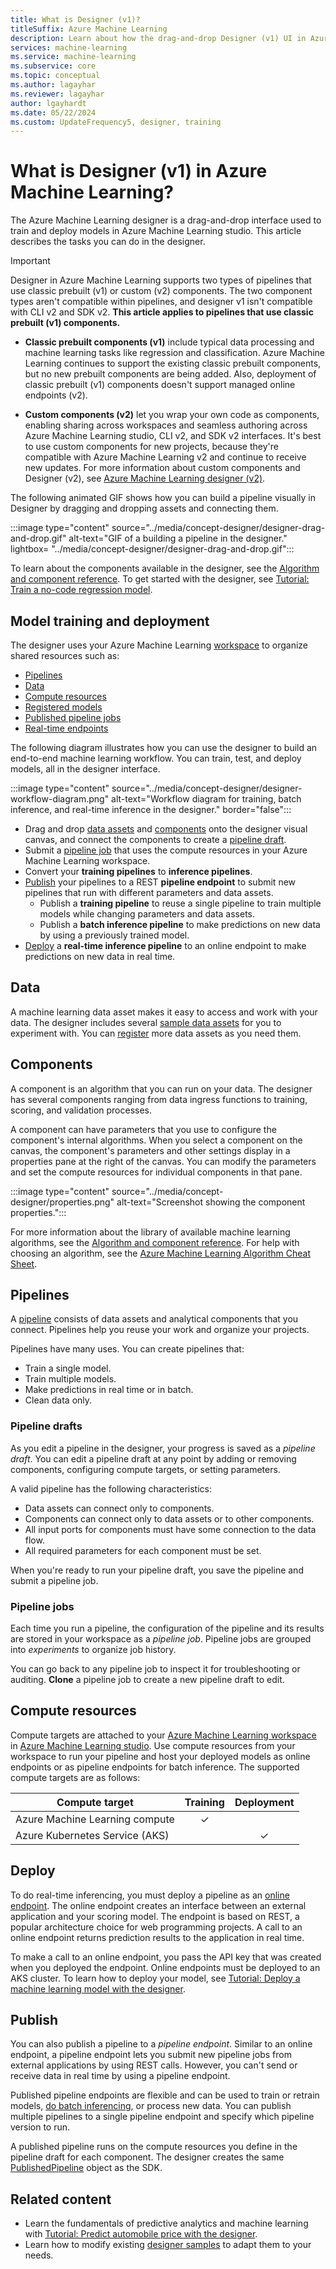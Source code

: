 ```yaml
---
title: What is Designer (v1)?
titleSuffix: Azure Machine Learning
description: Learn about how the drag-and-drop Designer (v1) UI in Azure Machine Learning studio enables model training and deployment tasks.
services: machine-learning
ms.service: machine-learning
ms.subservice: core
ms.topic: conceptual
ms.author: lagayhar
ms.reviewer: lagayhar
author: lgayhardt
ms.date: 05/22/2024
ms.custom: UpdateFrequency5, designer, training
---
```


# What is Designer (v1) in Azure Machine Learning?

The Azure Machine Learning designer is a drag-and-drop interface used to train and deploy models in Azure Machine Learning studio. This article describes the tasks you can do in the designer.

> [!IMPORTANT]
> Designer in Azure Machine Learning supports two types of pipelines that use classic prebuilt (v1) or custom (v2) components. The two component types aren't compatible within pipelines, and designer v1 isn't compatible with CLI v2 and SDK v2. **This article applies to pipelines that use classic prebuilt (v1) components.**
> 
> - **Classic prebuilt components (v1)** include typical data processing and machine learning tasks like regression and classification. Azure Machine Learning continues to support the existing classic prebuilt components, but no new prebuilt components are being added. Also, deployment of classic prebuilt (v1) components doesn't support managed online endpoints (v2). 
> 
> - **Custom components (v2)** let you wrap your own code as components, enabling sharing across workspaces and seamless authoring across Azure Machine Learning studio, CLI v2, and SDK v2 interfaces. It's best to use custom components for new projects, because they're compatible with Azure Machine Learning v2 and continue to receive new updates. For more information about custom components and Designer (v2), see [Azure Machine Learning designer (v2)](../concept-designer.md?view=azureml-api-2&preserve-view=true).

The following animated GIF shows how you can build a pipeline visually in Designer by dragging and dropping assets and connecting them.

:::image type="content" source="../media/concept-designer/designer-drag-and-drop.gif" alt-text="GIF of a building a pipeline in the designer." lightbox= "../media/concept-designer/designer-drag-and-drop.gif":::

To learn about the components available in the designer, see the [Algorithm and component reference](../algorithm-module-reference/module-reference.md). To get started with the designer, see [Tutorial: Train a no-code regression model](tutorial-designer-automobile-price-train-score.md).

## Model training and deployment

The designer uses your Azure Machine Learning [workspace](../concept-workspace.md) to organize shared resources such as:

- [Pipelines](#pipelines)
- [Data](#data)
- [Compute resources](#compute)
- [Registered models](concept-azure-machine-learning-architecture.md#models)
- [Published pipeline jobs](#publish)
- [Real-time endpoints](#deploy)

The following diagram illustrates how you can use the designer to build an end-to-end machine learning workflow. You can train, test, and deploy models, all in the designer interface.

:::image type="content" source="../media/concept-designer/designer-workflow-diagram.png" alt-text="Workflow diagram for training, batch inference, and real-time inference in the designer." border="false":::

- Drag and drop [data assets](#data) and [components](#components) onto the designer visual canvas, and connect the components to create a [pipeline draft](#pipeline-drafts).
- Submit a [pipeline job](#pipeline-jobs) that uses the compute resources in your Azure Machine Learning workspace.
- Convert your **training pipelines** to **inference pipelines**.
- [Publish](#publish) your pipelines to a REST **pipeline endpoint** to submit new pipelines that run with different parameters and data assets.
  - Publish a **training pipeline** to reuse a single pipeline to train multiple models while changing parameters and data assets.
  - Publish a **batch inference pipeline** to make predictions on new data by using a previously trained model.
- [Deploy](#deploy) a **real-time inference pipeline** to an online endpoint to make predictions on new data in real time.

## Data

A machine learning data asset makes it easy to access and work with your data. The designer includes several [sample data assets](samples-designer.md#datasets) for you to experiment with. You can [register](how-to-create-register-datasets.md) more data assets as you need them.

## Components

A component is an algorithm that you can run on your data. The designer has several components ranging from data ingress functions to training, scoring, and validation processes.

A component can have parameters that you use to configure the component's internal algorithms. When you select a component on the canvas, the component's parameters and other settings display in a properties pane at the right of the canvas. You can modify the parameters and set the compute resources for individual components in that pane.

:::image type="content" source="../media/concept-designer/properties.png" alt-text="Screenshot showing the component properties.":::

For more information about the library of available machine learning algorithms, see the [Algorithm and component reference](../component-reference/component-reference.md). For help with choosing an algorithm, see the [Azure Machine Learning Algorithm Cheat Sheet](algorithm-cheat-sheet.md).

## Pipelines

A [pipeline](../concept-ml-pipelines.md) consists of data assets and analytical components that you connect. Pipelines help you reuse your work and organize your projects.

Pipelines have many uses. You can create pipelines that:

- Train a single model.
- Train multiple models.
- Make predictions in real time or in batch.
- Clean data only.

### Pipeline drafts

As you edit a pipeline in the designer, your progress is saved as a *pipeline draft*. You can edit a pipeline draft at any point by adding or removing components, configuring compute targets, or setting parameters.

A valid pipeline has the following characteristics:

- Data assets can connect only to components.
- Components can connect only to data assets or to other components.
- All input ports for components must have some connection to the data flow.
- All required parameters for each component must be set.

When you're ready to run your pipeline draft, you save the pipeline and submit a pipeline job.

### Pipeline jobs

Each time you run a pipeline, the configuration of the pipeline and its results are stored in your workspace as a *pipeline job*. Pipeline jobs are grouped into *experiments* to organize job history.

You can go back to any pipeline job to inspect it for troubleshooting or auditing. **Clone** a pipeline job to create a new pipeline draft to edit.

## <a name="compute"></a> Compute resources

Compute targets are attached to your [Azure Machine Learning workspace](../concept-workspace.md) in [Azure Machine Learning studio](https://ml.azure.com). Use compute resources from your workspace to run your pipeline and host your deployed models as online endpoints or as pipeline endpoints for batch inference. The supported compute targets are as follows:

| Compute target | Training | Deployment |
| ---- |:----:|:----:|
| Azure Machine Learning compute | ✓ | |
| Azure Kubernetes Service (AKS) | | ✓ |

## Deploy

To do real-time inferencing, you must deploy a pipeline as an [online endpoint](../concept-endpoints-online.md). The online endpoint creates an interface between an external application and your scoring model. The endpoint is based on REST, a popular architecture choice for web programming projects. A call to an online endpoint returns prediction results to the application in real time.

To make a call to an online endpoint, you pass the API key that was created when you deployed the endpoint. Online endpoints must be deployed to an AKS cluster. To learn how to deploy your model, see [Tutorial: Deploy a machine learning model with the designer](tutorial-designer-automobile-price-deploy.md).

## Publish

You can also publish a pipeline to a *pipeline endpoint*. Similar to an online endpoint, a pipeline endpoint lets you submit new pipeline jobs from external applications by using REST calls. However, you can't send or receive data in real time by using a pipeline endpoint.

Published pipeline endpoints are flexible and can be used to train or retrain models, [do batch inferencing](how-to-run-batch-predictions-designer.md), or process new data. You can publish multiple pipelines to a single pipeline endpoint and specify which pipeline version to run.

A published pipeline runs on the compute resources you define in the pipeline draft for each component. The designer creates the same [PublishedPipeline](/python/api/azureml-pipeline-core/azureml.pipeline.core.graph.publishedpipeline) object as the SDK.

## Related content

- Learn the fundamentals of predictive analytics and machine learning with [Tutorial: Predict automobile price with the designer](tutorial-designer-automobile-price-train-score.md).
- Learn how to modify existing [designer samples](samples-designer.md) to adapt them to your needs.
